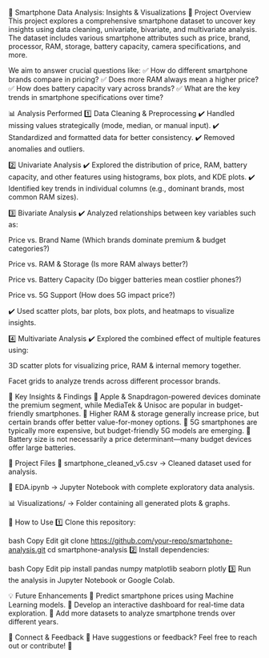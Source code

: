📱 Smartphone Data Analysis: Insights & Visualizations
📌 Project Overview
This project explores a comprehensive smartphone dataset to uncover key insights using data cleaning, univariate, bivariate, and multivariate analysis. The dataset includes various smartphone attributes such as price, brand, processor, RAM, storage, battery capacity, camera specifications, and more.

We aim to answer crucial questions like:
✅ How do different smartphone brands compare in pricing?
✅ Does more RAM always mean a higher price?
✅ How does battery capacity vary across brands?
✅ What are the key trends in smartphone specifications over time?

📊 Analysis Performed
1️⃣ Data Cleaning & Preprocessing
✔️ Handled missing values strategically (mode, median, or manual input).
✔️ Standardized and formatted data for better consistency.
✔️ Removed anomalies and outliers.

2️⃣ Univariate Analysis
✔️ Explored the distribution of price, RAM, battery capacity, and other features using histograms, box plots, and KDE plots.
✔️ Identified key trends in individual columns (e.g., dominant brands, most common RAM sizes).

3️⃣ Bivariate Analysis
✔️ Analyzed relationships between key variables such as:

Price vs. Brand Name (Which brands dominate premium & budget categories?)

Price vs. RAM & Storage (Is more RAM always better?)

Price vs. Battery Capacity (Do bigger batteries mean costlier phones?)

Price vs. 5G Support (How does 5G impact price?)

✔️ Used scatter plots, bar plots, box plots, and heatmaps to visualize insights.

4️⃣ Multivariate Analysis
✔️ Explored the combined effect of multiple features using:

3D scatter plots for visualizing price, RAM & internal memory together.

Facet grids to analyze trends across different processor brands.

🚀 Key Insights & Findings
📌 Apple & Snapdragon-powered devices dominate the premium segment, while MediaTek & Unisoc are popular in budget-friendly smartphones.
📌 Higher RAM & storage generally increase price, but certain brands offer better value-for-money options.
📌 5G smartphones are typically more expensive, but budget-friendly 5G models are emerging.
📌 Battery size is not necessarily a price determinant—many budget devices offer large batteries.

📂 Project Files
📄 smartphone_cleaned_v5.csv → Cleaned dataset used for analysis.

📜 EDA.ipynb → Jupyter Notebook with complete exploratory data analysis.

📊 Visualizations/ → Folder containing all generated plots & graphs.

📌 How to Use
1️⃣ Clone this repository:

bash
Copy
Edit
git clone https://github.com/your-repo/smartphone-analysis.git
cd smartphone-analysis
2️⃣ Install dependencies:

bash
Copy
Edit
pip install pandas numpy matplotlib seaborn plotly
3️⃣ Run the analysis in Jupyter Notebook or Google Colab.

💡 Future Enhancements
🔹 Predict smartphone prices using Machine Learning models.
🔹 Develop an interactive dashboard for real-time data exploration.
🔹 Add more datasets to analyze smartphone trends over different years.

📢 Connect & Feedback
📧 Have suggestions or feedback? Feel free to reach out or contribute! 🚀
